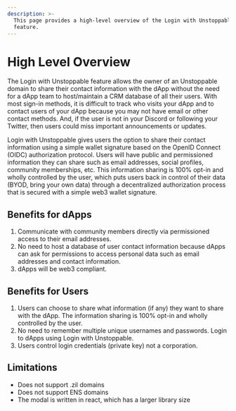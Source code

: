 ```yaml
---
description: >-
  This page provides a high-level overview of the Login with Unstoppable
  feature.
---
```


# High Level Overview

The Login with Unstoppable feature allows the owner of an Unstoppable domain to share their contact information with the dApp without the need for a dApp team to host/maintain a CRM database of all their users. With most sign-in methods, it is difficult to track who visits your dApp and to contact users of your dApp because you may not have email or other contact methods. And, if the user is not in your Discord or following your Twitter, then users could miss important announcements or updates.

Login with Unstoppable gives users the option to share their contact information using a simple wallet signature based on the OpenID Connect \(OIDC\) authorization protocol. Users will have public and permissioned information they can share such as email addresses, social profiles, community memberships, etc. This information sharing is 100% opt-in and wholly controlled by the user, which puts users back in control of their data \(BYOD, bring your own data\) through a decentralized authorization process that is secured with a simple web3 wallet signature. 

## Benefits for dApps

1. Communicate with community members directly via permissioned access to their email addresses.
2. No need to host a database of user contact information because dApps can ask for permissions to access personal data such as email addresses and contact information. 
3. dApps will be web3 compliant.

## Benefits for Users 

1. Users can choose to share what information \(if any\) they want to share with the dApp. The information sharing is 100% opt-in and wholly controlled by the user.
2. No need to remember multiple unique usernames and passwords. Login to dApps using Login with Unstoppable.
3. Users control login credentials \(private key\) not a corporation. 

## Limitations

* Does not support .zil domains
* Does not support ENS domains
* The modal is written in react, which has a larger library size

